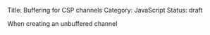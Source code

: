 Title: Buffering for CSP channels
Category: JavaScript
Status: draft

When creating an unbuffered channel
